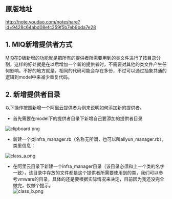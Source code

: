 ## 原版地址 ##

http://note.youdao.com/noteshare?id=9428c64abd08efc359f5b7eb9bda7e28

##   1. MIQ新增提供者方式 ##

MIQ在D版新增的功能就是把所有的提供者所需要用到的类文件进行了按目录分割，这样的好处就是在以后增加一个新的提供者时，不需要对其他的类文件产生任何影响。不好的地方就是，相同的代码可能会存在多份，不过可以通过抽象共通的逻辑到model中来减少重复代码。

##  2. 新增提供者目录 ##  

以下操作按照新增一个阿里云提供者为例来说明如何添加新的提供者。  

*  首先需要在model下的提供者目录下新增自己要添加的提供者目录  

![clipboard.png](https://bitbucket.org/repo/oE6yEX/images/1459615023-clipboard.png)  

*  新建一个类infra_manager.rb（名称无所谓，也可以叫aliyun_manager.rb），类里信息：  

![class_a.png](https://bitbucket.org/repo/oE6yEX/images/2391605025-class_a.png) 

*  在阿里云目录下新建一个infra_manager目录（该目录必须和上一个类的名字一致），该目录中存放的文件都是这个提供者所需要使用到的类，我们可以参考vmware的目录，具体的还是要根据实际情况来决定，目前因为我还没完全做完，仅做个提示。  
![class_b.png](https://bitbucket.org/repo/oE6yEX/images/1585875034-class_b.png)